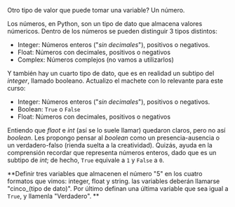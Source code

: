 Otro tipo de valor que puede tomar una variable?
Un número.

Los números, en Python, son un tipo de dato que almacena valores númericos. Dentro de los números se pueden distinguir 3 tipos distintos:

* Integer: Números enteros ("_sin decimales_"), positivos o negativos.
* Float: Números con decimales, positivos o negativos
* Complex: Números complejos (no vamos a utilizarlos)

Y también hay un cuarto tipo de dato, que es en realidad un subtipo del _integer_, llamado booleano. Actualizo el machete con lo relevante para este curso:

* Integer: Números enteros ("_sin decimales_"), positivos o negativos.
 * Boolean: `True` o `False`
* Float: Números con decimales, positivos o negativos

Entiendo que _flaot_ e _int_ (así se lo suele llamar) quedaron claros, pero no así _boolean_. Les propongo pensar al _boolean_ como un presencia-ausencia o un verdadero-falso (rienda suelta a la creatividad). Quizás, ayuda en la comprensión recordar que representa números enteros, dado que es un subtipo de _int_; de hecho, `True` equivale a `1` y `False` a `0`.


**Definir tres variables que almacenen el número "5" en los cuatro formatos que vimos: integer, float y string. las variables deberán llamarse "cinco_(tipo de dato)". Por último definan una última variable que sea igual a `True`, y llamenla "Verdadero".
**
